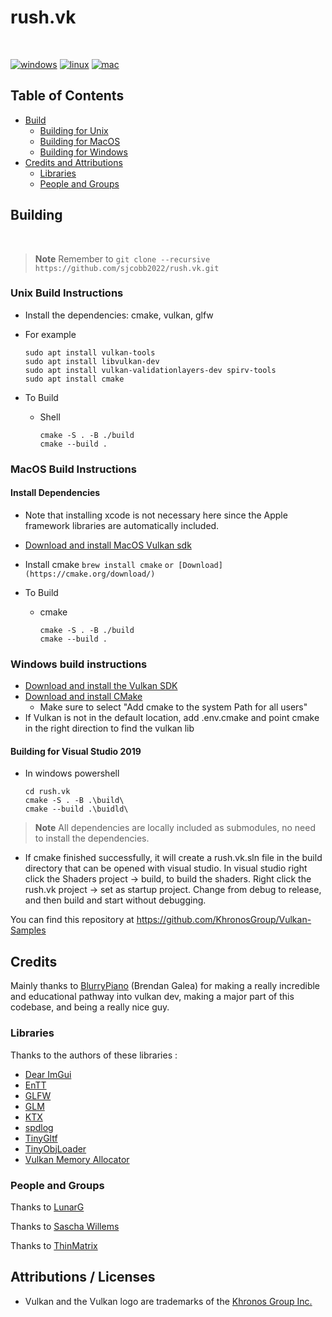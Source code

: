 # rush.vk

<br/>

[![windows](https://github.com/sjcobb2022/rush.vk/actions/workflows/build-windows.yml/badge.svg)](https://github.com/sjcobb2022/rush.vk/actions/workflows/build-windows.yml)
[![linux](https://github.com/sjcobb2022/rush.vk/actions/workflows/build-linux.yml/badge.svg)](https://github.com/sjcobb2022/rush.vk/actions/workflows/build-linux.yml)
[![mac](https://github.com/sjcobb2022/rush.vk/actions/workflows/build-mac.yml/badge.svg)](https://github.com/sjcobb2022/rush.vk/actions/workflows/build-mac.yml)



## Table of Contents
- [Build](#Building)
  - [Building for Unix](#Linux)
  - [Building for MacOS](#MacOS)
  - [Building for Windows](#Windows)
- [Credits and Attributions](#CreditsAttributions)
    - [Libraries](#Libraries)
    - [People and Groups](#PeopleAndGroups)

## <a name="Building"></a> Building

<br/>

> **Note** Remember to `git clone --recursive https://github.com/sjcobb2022/rush.vk.git`

### <a name="Linux"></a> Unix Build Instructions

- Install the dependencies: cmake, vulkan, glfw

- For example
  ```
  sudo apt install vulkan-tools
  sudo apt install libvulkan-dev
  sudo apt install vulkan-validationlayers-dev spirv-tools
  sudo apt install cmake
  ```

- To Build
    - Shell
        ```
        cmake -S . -B ./build
        cmake --build .
        ```


### <a name="MacOS"></a> MacOS Build Instructions

#### Install Dependencies
- Note that installing xcode is not necessary here since the Apple framework libraries are automatically included.
- [Download and install MacOS Vulkan sdk](https://vulkan.lunarg.com/)

- Install cmake
  ```brew install cmake```
  ```or [Download](https://cmake.org/download/)```

- To Build
  - cmake
    ```
    cmake -S . -B ./build
    cmake --build .
    ```

### <a name="Windows"></a> Windows build instructions

- [Download and install the Vulkan SDK](https://vulkan.lunarg.com/)
- [Download and install CMake](https://cmake.org/download/)
  - Make sure to select "Add cmake to the system Path for all users"
- If Vulkan is not in the default location, add .env.cmake and point cmake in the right direction to find the vulkan lib
#### Building for Visual Studio 2019

- In windows powershell
  ```
  cd rush.vk
  cmake -S . -B .\build\
  cmake --build .\buidld\
  ```

> **Note** All dependencies are locally included as submodules, no need to install the dependencies.

- If cmake finished successfully, it will create a rush.vk.sln file in the build directory that can be opened with visual studio. In visual studio right click the Shaders project -> build, to build the shaders. Right click the rush.vk project -> set as startup project. Change from debug to release, and then build and start without debugging.

You can find this repository at https://github.com/KhronosGroup/Vulkan-Samples

## <a name="CreditsAttributions"></a> Credits

Mainly thanks to [BlurryPiano](https://github.com/blurrypiano/) (Brendan Galea) for making a really incredible and educational pathway into vulkan dev, making a major part of this codebase, and being a really nice guy.

### <a name="Libraries"></a> Libraries
Thanks to the authors of these libraries :

- [Dear ImGui](https://github.com/ocornut/imgui)
- [EnTT](https://github.com/skypjack/entt)
- [GLFW](https://github.com/glfw/glfw)
- [GLM](https://github.com/g-truc/glm)
- [KTX](tps://github.com/KhronosGroup/KTX-Software)
- [spdlog](https://github.com/gabime/spdlog)
- [TinyGltf](https://github.com/syoyo/tinygltf)
- [TinyObjLoader](https://github.com/tinyobjloader/tinyobjloader)
- [Vulkan Memory Allocator](https://github.com/GPUOpen-LibrariesAndSDKs/VulkanMemoryAllocator)


### <a name="PeopleAndGroups"></a> People and Groups

Thanks to [LunarG](http://www.lunarg.com)

Thanks to [Sascha Willems](https://github.com/SaschaWillems/Vulkan)

Thanks to [ThinMatrix](https://www.youtube.com/user/ThinMatrix)

## Attributions / Licenses

- Vulkan and the Vulkan logo are trademarks of the [Khronos Group Inc.](http://www.khronos.org)
